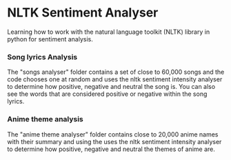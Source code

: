 # NLTK Sentiment Analyser
Learning how to work with the natural language toolkit (NLTK) library in python for sentiment analysis. 

### Song lyrics Analysis
The "songs analyser" folder contains a set of close to 60,000 songs and the code chooses one at random and uses the nltk sentiment intensity analyser to determine how positive, negative and neutral the song is. 
You can also see the words that are considered positive or negative within the song lyrics.

### Anime theme analysis

The "anime theme analyser" folder contains close to 20,000 anime names with their summary and using the uses the nltk sentiment intensity analyser to determine how positive, negative and neutral the themes of anime are. 

